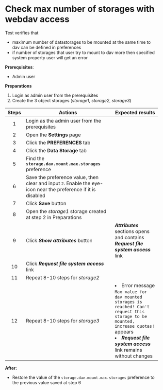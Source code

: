 # Check max number of storages with webdav access

Test verifies that
- maximum number of datastorages to be mounted at the same time to dav can be defined in preferences
- if number of storages that user try to mount to dav more then specified system property user will get an error

**Prerequisites**:
- Admin user

**Preparations**
1. Login as admin user from the prerequisites
2. Create the 3 object storages (*storage1*, *storage2*, *storage3*)

| Steps | Actions | Expected results |
| :---: | --- | --- |
| 1 | Login as the admin user from the prerequisites | |
| 2 | Open the **Settings** page | |
| 3 | Click the **PREFERENCES** tab | |
| 4 | Click the **Data Storage** tab | |
| 5 | Find the **`storage.dav.mount.max.storages`** preference |  |
| 6 | Save the preference value, then clear and input `2`. Enable the eye-icon near the preference if it is disabled | |
| 7 | Click **Save** button | |
| 8 | Open the *storage1* storage created at step 2 in Preparations
| 9 | Click ***Show attributes*** button | ***Attributes*** sections opens and contains ***Request file system access*** link |
| 10 | Click ***Request file system access*** link |  |
| 11 | Repeat 8-10 steps for *storage2* | |
| 12 | Repeat 8-10 steps for *storage3* | <li> Error message `Max value for dav mounted storages is reached! Can't request this storage to be mounted, increase quotas!` appears <li> ***Request file system access*** link remains without changes |

**After:**
- Restore the value of the `storage.dav.mount.max.storages` preference to the previous value saved at step 6